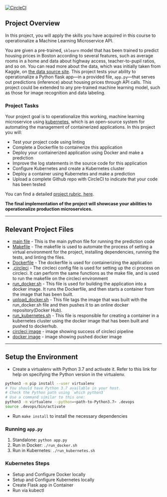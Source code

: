 [![CircleCI](https://dl.circleci.com/status-badge/img/gh/davidshare/project-ml-microservice-kubernetes/tree/master.svg??style=for-the-badge&logo=appveyor)](https://dl.circleci.com/status-badge/redirect/gh/davidshare/project-ml-microservice-kubernetes/tree/master)


## Project Overview

In this project, you will apply the skills you have acquired in this course to operationalize a Machine Learning Microservice API. 

You are given a pre-trained, `sklearn` model that has been trained to predict housing prices in Boston according to several features, such as average rooms in a home and data about highway access, teacher-to-pupil ratios, and so on. You can read more about the data, which was initially taken from Kaggle, on [the data source site](https://www.kaggle.com/c/boston-housing). This project tests your ability to operationalize a Python flask app—in a provided file, `app.py`—that serves out predictions (inference) about housing prices through API calls. This project could be extended to any pre-trained machine learning model, such as those for image recognition and data labeling.

### Project Tasks

Your project goal is to operationalize this working, machine learning microservice using [kubernetes](https://kubernetes.io/), which is an open-source system for automating the management of containerized applications. In this project you will:
* Test your project code using linting
* Complete a Dockerfile to containerize this application
* Deploy your containerized application using Docker and make a prediction
* Improve the log statements in the source code for this application
* Configure Kubernetes and create a Kubernetes cluster
* Deploy a container using Kubernetes and make a prediction
* Upload a complete Github repo with CircleCI to indicate that your code has been tested

You can find a detailed [project rubric, here](https://review.udacity.com/#!/rubrics/2576/view).

**The final implementation of the project will showcase your abilities to operationalize production microservices.**

---

## Relevant Project Files
- [main file](app.py) - This is the main python file for running the prediction code 
- [Makefile](./Makefile) - The makefile is used to automate the process of setting a virtual environment for the project, installing dependencies, running the tests, and linting the files.
- [Dockerfile](Dockerfile) - The dockerfile is used for containerizing the application
- [.circleci](.circleci/config.yml) - The circleci config file is used for setting up the ci process on circleci. It can perform the same functions as the make file, and is used to run the makefile on the circleci environment
- [run_docker.sh](run_docker.sh) - This file is used for building the application into a docker image. It runs the Dockerfile, and then starts a container from the image that has been built.
- [upload_docker.sh](upload_docker.sh) - This file tags the image that was built with the run_docker.sh file and then pushes it to an online docker repository(Docker Hub).
- [run_kubernetes.sh](run_kubernetes.sh) - This file is responsible for creating a container in a kubernetes cluster using the docker image that has been built and pushed to dockerhub.
- [circleci image](./circleci%20image.png) - image showing success of circleci pipeline
- [docker image](./docker-hub-image.png) - image showing pushed docker image
---

## Setup the Environment

* Create a virtualenv with Python 3.7 and activate it. Refer to this link for help on specifying the Python version in the virtualenv. 
```bash
python3 -m pip install --user virtualenv
# You should have Python 3.7 available in your host. 
# Check the Python path using `which python3`
# Use a command similar to this one:
python3 -m virtualenv --python=<path-to-Python3.7> .devops
source .devops/bin/activate
```
* Run `make install` to install the necessary dependencies

### Running `app.py`

1. Standalone:  `python app.py`
2. Run in Docker:  `./run_docker.sh`
3. Run in Kubernetes:  `./run_kubernetes.sh`

### Kubernetes Steps

* Setup and Configure Docker locally
* Setup and Configure Kubernetes locally
* Create Flask app in Container
* Run via kubectl
